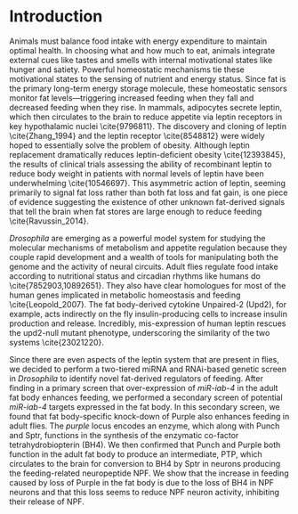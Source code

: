 # Introduction
Animals must balance food intake with energy expenditure to maintain optimal health.
In choosing what and how much to eat, animals integrate external cues like tastes and smells with internal motivational states like hunger and satiety.
Powerful homeostatic mechanisms tie these motivational states to the sensing of nutrient and energy status.
Since fat is the primary long-term energy storage molecule, these homeostatic sensors monitor fat levels—triggering increased feeding when they fall and decreased feeding when they rise.
In mammals, adipocytes secrete leptin, which then circulates to the brain to reduce appetite via leptin receptors in key hypothalamic nuclei \cite{9796811}.
The discovery and cloning of leptin \cite{Zhang_1994} and the leptin receptor \cite{8548812} were widely hoped to essentially solve the problem of obesity.
Although leptin replacement dramatically reduces leptin-deficient obesity \cite{12393845}, the results of clinical trials assessing the ability of recombinant leptin to reduce body weight in patients with normal levels of leptin have been underwhelming \cite{10546697}.
This asymmetric action of leptin, seeming primarily to signal fat loss rather than both fat loss and fat gain, is one piece of evidence suggesting the existence of other unknown fat-derived signals that tell the brain when fat stores are large enough to reduce feeding \cite{Ravussin_2014}.

_Drosophila_ are emerging as a powerful model system for studying the molecular mechanisms of metabolism and appetite regulation because they couple rapid development and a wealth of tools for manipulating both the genome and the activity of neural circuits.
Adult flies regulate food intake according to nutritional status and circadian rhythms like humans do \cite{7852903,10892651}.
They also have clear homologues for most of the human genes implicated in metabolic homeostasis and feeding \cite{Leopold_2007}.
The fat body-derived cytokine Unpaired-2 (Upd2), for example, acts indirectly on the fly insulin-producing cells to increase insulin production and release.
Incredibly, mis-expression of human leptin rescues the upd2-null mutant phenotype, underscoring the similarity of the two systems \cite{23021220}.

Since there are even aspects of the leptin system that are present in flies, we decided to perform a two-tiered miRNA and RNAi-based genetic screen in _Drosophila_ to identify novel fat-derived regulators of feeding.
After finding in a primary screen that over-expression of _miR-iab-4_ in the adult fat body enhances feeding, we performed a secondary screen of potential _miR-iab-4_ targets expressed in the fat body.
In this secondary screen, we found that fat body-specific knock-down of Purple also enhances feeding in adult flies.
The _purple_ locus encodes an enzyme, which along with Punch and Sptr, functions in the synthesis of the enzymatic co-factor tetrahydrobiopterin (BH4).
We then confirmed that Punch and Purple both function in the adult fat body to produce an intermediate, PTP, which circulates to the brain for conversion to BH4 by Sptr in neurons producing the feeding-related neuropeptide NPF.
We show that the increase in feeding caused by loss of Purple in the fat body is due to the loss of BH4 in NPF neurons and that this loss seems to reduce NPF neuron activity, inhibiting their release of NPF.
